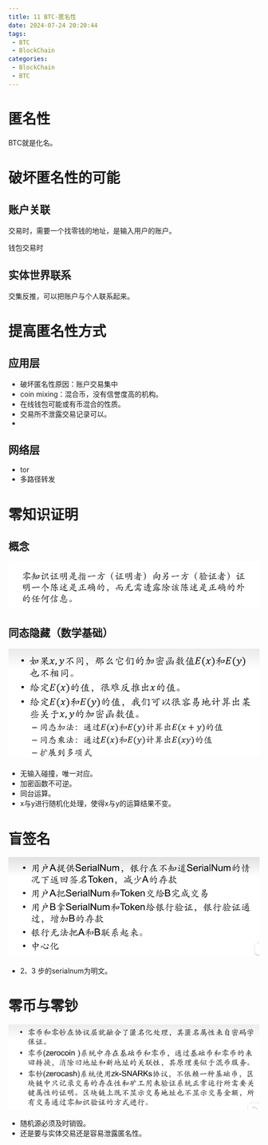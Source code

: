 ```yaml
---
title: 11 BTC-匿名性
date: 2024-07-24 20:20:44
tags: 
 - BTC
 - BlockChain
categories:
 - BlockChain
 - BTC
---
```

# 匿名性

BTC就是化名。

# 破坏匿名性的可能
## 账户关联

交易时，需要一个找零钱的地址，是输入用户的账户。

钱包交易时

## 实体世界联系

交集反推，可以把账户与个人联系起来。


# 提高匿名性方式

## 应用层

- 破坏匿名性原因：账户交易集中
- coin mixing：混合币，没有信誉度高的机构。
- 在线钱包可能或有币混合的性质。
- 交易所不泄露交易记录可以。
- 
## 网络层

- tor
- 多路径转发

# 零知识证明

## 概念
![](../pic/Pasted%20image%2020240724182711.png)


## 同态隐藏（数学基础）
![](../pic/Pasted%20image%2020240724182851.png)


- 无输入碰撞，唯一对应。
- 加密函数不可逆。
- 同台运算。
- x与y进行随机化处理，使得x与y的运算结果不变。

# 盲签名
![](../pic/Pasted%20image%2020240724183744.png)


- 2、3 步的serialnum为明文。

# 零币与零钞
![](../pic/Pasted%20image%2020240724183837.png)


- 随机源必须及时销毁。
- 还是要与实体交易还是容易泄露匿名性。
